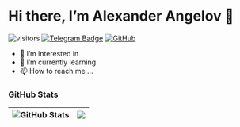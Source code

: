 # Hi there, I’m Alexander Angelov 👋

![visitors](https://komarev.com/ghpvc/?username=A-Angelov048)
[![Telegram Badge](https://img.shields.io/badge/-Telegram-0088cc?style=flat-square&logo=Telegram&logoColor=white)](https://t.me/A_Alex048)
[![GitHub](https://img.shields.io/badge/-Github-000000?style=flat-square&logo=Github&logoColor=white)](https://github.com/A-Angelov048)

- 👀 I’m interested in 
- 🌱 I’m currently learning 
- 📫 How to reach me ...



### GitHub Stats

| <img align="center" src="https://github-readme-stats.vercel.app/api?username=A-Angelov048&count_private=true&show_icons=true&include_all_commits=true&hide_border=true&hide=contribs" alt="GitHub Stats" /> | <img align="center" src="https://github-readme-stats.vercel.app/api/top-langs/?username=A-Angelov048&layout=compact&hide_border=true" /> |
| ------------- | ------------- |

<!---
A-Angelov048/A-Angelov048 is a ✨ special ✨ repository because its `README.md` (this file) appears on your GitHub profile.
You can click the Preview link to take a look at your changes.
--->
